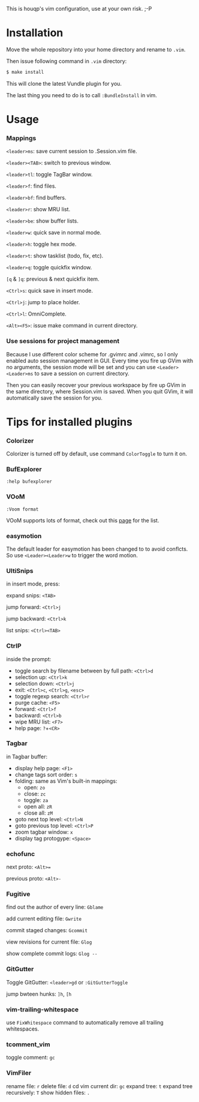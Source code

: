 This is houqp's vim configuration, use at your own risk. ;-P



# Installation

Move the whole repository into your home directory and rename to `.vim`.

Then issue following command in `.vim` directory:

```bash
$ make install
```

This will clone the latest Vundle plugin for you.

The last thing you need to do is to call `:BundleInstall` in vim.



# Usage
### Mappings
`<leader>ms`: save current session to .Session.vim file.

`<leader><TAB>`: switch to previous window.

`<leader>tl`: toggle TagBar window.

`<leader>f`: find files.

`<leader>bf`: find buffers.

`<leader>r`: show MRU list.

`<leader>be`: show buffer lists.

`<leader>w`: quick save in normal mode.

`<leader>h`: toggle hex mode.

`<leader>t`: show tasklist (todo, fix, etc).

`<leader>q`: toggle quickfix window.

`[q` & `]q`: previous & next quickfix item.

`<Ctrl>s`: quick save in insert mode.

`<Ctrl>j`: jump to place holder.

`<Ctrl>l`: OmniComplete.

`<Alt><F5>`: issue make command in current directory.


### Use sessions for project management
Because I use different color scheme for .gvimrc and .vimrc, so I only
enabled auto session management in GUI. Every time you fire up GVim with no arguments,
the session mode will be set and you can use `<Leader><Leader>ms` to save a
session on current directory.

Then you can easily recover your previous workspace by fire up GVim in the
same directory, where Session.vim is saved. When you quit GVim, it will automatically
save the session for you.



# Tips for installed plugins
### Colorizer

Colorizer is turned off by default, use command `ColorToggle` to turn it on.


### BufExplorer

`:help bufexplorer`


### VOoM

`:Voom format`

VOoM supports lots of format, check out this [page](http://vim-voom.github.com) for the list.


### easymotion

The default leader for easymotion has been changed to <Leader><Leader> to avoid
conflcts. So use `<Leader><Leader>w` to trigger the word motion.


### UltiSnips

in insert mode, press:

expand snips: `<TAB>`

jump forward: `<Ctrl>j`

jump backward: `<Ctrl>k`

list snips: `<Ctrl><TAB>`


### CtrlP

inside the prompt:

 * toggle search by filename between by full path: `<Ctrl>d`
 * selection up: `<Ctrl>k`
 * selection down: `<Ctrl>j`
 * exit: `<Ctrl>c`, `<Ctrl>g`, `<esc>`
 * toggle regexp search: `<Ctrl>r`
 * purge cache: `<F5>`
 * forward: `<Ctrl>f`
 * backward: `<Ctrl>b`
 * wipe MRU list: `<F7>`
 * help page: `?`+`<CR>`


### Tagbar

in Tagbar buffer:

 * display help page: `<F1>`
 * change tags sort order: `s`
 * folding: same as Vim's built-in mappings:
   * open: `zo`
   * close: `zc`
   * toggle: `za`
   * open all: `zR`
   * close all: `zM`
 * goto next top level: `<Ctrl>N`
 * goto previous top level: `<Ctrl>P`
 * zoom tagbar window: `x`
 * display tag protogype: `<Space>`


### echofunc

next proto: `<Alt>=`

previous proto: `<Alt>-`


### Fugitive

find out the author of every line: `Gblame`

add current editing file: `Gwrite`

commit staged changes: `Gcommit`

view revisions for current file: `Glog`

show complete commit logs: `Glog --`


### GitGutter

Toggle GitGutter: `<leader>gd` or `:GitGutterToggle`

jump bwteen hunks: `]h`, `[h`


### vim-trailing-whitespace
use `FixWhitespace` command to automatically remove all trailing whitespaces.


### tcomment_vim
toggle comment: `gc`


### VimFiler
rename file: `r`
delete file: `d`
cd vim current dir: `gc`
expand tree: `t`
expand tree recursively: `T`
show hidden files: `.`
